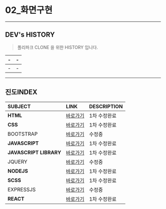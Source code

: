 # 02_화면구현


---
DEV's HISTORY
---
>폴리파크 CLONE 을 위한 HISTORY 입니다.

|-|-|
|-|-|
|-|-|


---
진도INDEX
---
|SUBJECT|LINK|DESCRIPTION|
|:---|:---|:---|
|**HTML**|[바로가기](./DOCUMENT/01HTML)|1차 수정완료|
|**CSS**|[바로가기](./DOCUMENT/02CSS)|1차 수정완료|
|BOOTSTRAP|[바로가기](./DOCUMENT/03BOOTSTRAP)|수정중|
|**JAVASCRIPT**|[바로가기](./DOCUMENT/04JS)|1차 수정완료|
|**JAVASCRIPT LIBRARY**|[바로가기](./DOCUMENT/05JS_LIB)|1차 수정완료|
|JQUERY|[바로가기](./DOCUMENT/06JQUERY)|수정중|
|**NODEJS**|[바로가기](./DOCUMENT/07NODEJS)|1차 수정완료|
|**SCSS**|[바로가기](./DOCUMENT/08SCSS)|1차 수정완료|
|EXPRESSJS|[바로가기](./DOCUMENT/10EXPRESSJS)|수정중|
|**REACT**|[바로가기](./DOCUMENT/09REACT)|1차 수정완료|


